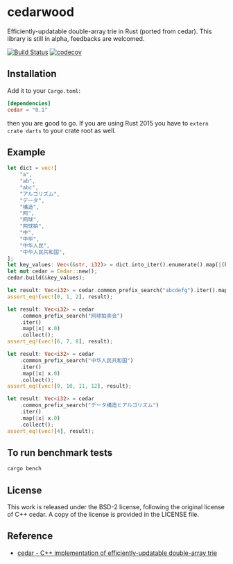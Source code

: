 # cedarwood

Efficiently-updatable double-array trie in Rust (ported from cedar). This library is still in alpha, feedbacks are welcomed. 

[![Build Status](https://travis-ci.com/MnO2/rust-cedar.svg?branch=master)](https://travis-ci.org/MnO2/rust-cedar)
[![codecov](https://codecov.io/gh/MnO2/rust-cedar/branch/master/graph/badge.svg)](https://codecov.io/gh/MnO2/rust-cedar)

## Installation

Add it to your `Cargo.toml`:

```toml
[dependencies]
cedar = "0.1"
```

then you are good to go. If you are using Rust 2015 you have to `extern crate darts` to your crate root as well.

## Example

```rust
let dict = vec![
    "a",
    "ab",
    "abc",
    "アルゴリズム",
    "データ",
    "構造",
    "网",
    "网球",
    "网球拍",
    "中",
    "中华",
    "中华人民",
    "中华人民共和国",
];
let key_values: Vec<(&str, i32)> = dict.into_iter().enumerate().map(|(k, s)| (s, k as i32)).collect();
let mut cedar = Cedar::new();
cedar.build(&key_values);

let result: Vec<i32> = cedar.common_prefix_search("abcdefg").iter().map(|x| x.0).collect();
assert_eq!(vec![0, 1, 2], result);

let result: Vec<i32> = cedar
    .common_prefix_search("网球拍卖会")
    .iter()
    .map(|x| x.0)
    .collect();
assert_eq!(vec![6, 7, 8], result);

let result: Vec<i32> = cedar
    .common_prefix_search("中华人民共和国")
    .iter()
    .map(|x| x.0)
    .collect();
assert_eq!(vec![9, 10, 11, 12], result);

let result: Vec<i32> = cedar
    .common_prefix_search("データ構造とアルゴリズム")
    .iter()
    .map(|x| x.0)
    .collect();
assert_eq!(vec![4], result);
```

## To run benchmark tests

```bash
cargo bench 
```

## License

This work is released under the BSD-2 license, following the original license of C++ cedar. A copy of the license is provided in the LICENSE file.

## Reference

* [cedar - C++ implementation of efficiently-updatable double-array trie](http://www.tkl.iis.u-tokyo.ac.jp/~ynaga/cedar/)


